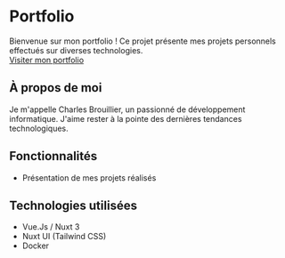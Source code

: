 # Portfolio

Bienvenue sur mon portfolio ! Ce projet présente mes projets personnels effectués sur diverses technologies.<br/>
[Visiter mon portfolio](https://charlesbrouillier.fr/)

## À propos de moi

Je m'appelle Charles Brouillier, un passionné de développement informatique. J'aime rester à la pointe des dernières tendances technologiques.

## Fonctionnalités

- Présentation de mes projets réalisés

## Technologies utilisées

- Vue.Js / Nuxt 3
- Nuxt UI (Tailwind CSS)
- Docker